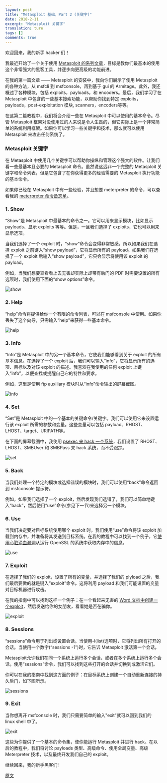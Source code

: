 ```yaml
---
layout: post
title: "Metasploit 基础，Part 2 (关键字)"
date: 2018-2-11
excerpt: "Metasploit 关键字"
translation: ture
tags: []
comments: true
---
```



欢迎回来，我的新手 hacker 们！

我最近开始了一个关于使用 [Metasploit 的系列文章](https://null-byte.wonderhowto.com/how-to/metasploit-basics/)，目标是教你们最基本的使用这个非常强大的黑客工具，并逐步向更高级的功能前进。

在我的第一篇文章 —— Metasploit 的安装中，我向你们展示了使用 Metasploit 的各种方法，从 msfcli 到 msfconsole，再到基于 gui 的 Armitage。此外，我还概述了各种模块，包括 exploits，payloads，和 encoders。最后，我们学习了在 Metasploit 中包含的一些基本搜索功能，以帮助你找到特定 exploits，payloads，post-exploitation 模块, scanners，encoders等等。

在这第二篇教程中，我们将会介绍一些在 Metasploit 中可以使用的基本命令。尽管 Metasploit 框架对没使用过的人来说是令人生畏的，但它实际上是一个非常简单的系统利用框架。如果你可以学习一些关键字和技术，那么就可以使用 Metasploit 来攻击任何系统了。

### Metasploit 关键字

在 Metasploit 中使用几个关键字可以帮助你操纵和管理这个强大的软件。让我们看一些最基本且必要的 Metasploit 命令。虽然说这远非一个完整的 Metasploit 关键字和命令列表，但是它包含了在你获得更多的经验需要的 Metasploit 执行功能的基本命令。

如果你已经在 Metasploit 中有一些经验，并且想要 meterpreter 的命令，可以查看我的 [meterpreter 命令备忘单](https://null-byte.wonderhowto.com/how-to/hack-like-pro-ultimate-command-cheat-sheet-for-metasploits-meterpreter-0149146/)。

### 1. Show

“Show”是 Metasploit 中最基本的命令之一。它可以用来显示模块，比如显示 payloads、显示 exploits 等等。但是，一旦我们选择了 exploits，它也可以用来显示选项。

当我们选择了一个 exploit 时，“show”命令会变得非常敏感，所以如果我们在选择 exploit 之前键入“show payload”，它将显示所有的 payload。如果我们在选择了一个 exploit 后输入“show payload”，它只会显示将使用该 exploit 的 payload。

例如，当我们想要查看看上去无害却实际上却带有后门的 PDF 时需要设置的所有选项时，我们使用下面的“show options”命令。

![show](https://img.wonderhowto.com/img/91/98/63542919810362/0/hack-like-pro-metasploit-for-aspiring-hacker-part-2-keywords.w1456.jpg)

### 2. Help

“help”命令将提供给你一个有限的命令列表，可以在 msfconsole 中使用。如果你丢失了这个向导，只需输入“help”来获得一些基本命令。

![help](https://img.wonderhowto.com/img/16/36/63542919592769/0/hack-like-pro-metasploit-for-aspiring-hacker-part-2-keywords.w1456.jpg)

### 3. Info

“Info”是 Metasploit 中的另一个基本命令，它使我们能够看到关于 exploit 的所有基本信息。在选择了一个 exploit 后，我们可以输入“info”，它将显示所有的选项、目标以及对该 exploit 的描述。我喜欢在我使用的任何 exploit 上键入“info”，以便查找或提醒自己它的特性和要求。

例如，这里是使用 ftp auxiliary 模块时从“info”命令输出的屏幕截图。

![info](https://img.wonderhowto.com/img/93/41/63542919606362/0/hack-like-pro-metasploit-for-aspiring-hacker-part-2-keywords.w1456.jpg)

### 4. Set

“Set”是 Metasploit 中的一个基本的关键命令/关键字。我们可以使用它来设置运行该 exploit 所需的参数和变量。这些变量可以包括 payload、RHOST、LHOST、target、URIPATH等。

在下面的屏幕截图中，我使用 [psexec 来 hack 一个系统](https://null-byte.wonderhowto.com/how-to/hack-like-pro-use-metasploits-psexec-hack-without-leaving-evidence-0149027/)，我们设置了 RHOST、LHOST、SMBUser 和 SMBPass 来 hack 系统，而不受跟踪。

![set](https://img.wonderhowto.com/img/87/82/63542919679081/0/hack-like-pro-metasploit-for-aspiring-hacker-part-2-keywords.w1456.jpg)

### 5. Back

当我们处理一个特定的模块或选择错误的模块时，我们可以使用“back”命令返回到 msfconsole 提示符。

例如，如果我们选择了一个 exploit，然后发现我们选错了，我们可以简单地键入“back”，然后使用“use”命令(参见下一节)来选择另一个模块。

### 6. Use

当我们决定要对目标系统使用哪个 exploit 时，我们使用“use”命令将该 exploit 加载到内存中，并准备将其发送到目标系统。在我的教程中可以找到一个例子，它[使用心脏滴血漏洞](https://null-byte.wonderhowto.com/how-to/hack-like-pro-hacking-heartbleed-vulnerability-0154708/)从运行 OpenSSL 的系统中获取内存中的信息。

![use](https://img.wonderhowto.com/img/29/67/63542919696972/0/hack-like-pro-metasploit-for-aspiring-hacker-part-2-keywords.w1456.jpg)

### 7. Exploit

在选择了我们的 exploit，设置了所有的变量，并选择了我们的 plyload 之后，我们最后要做的就是键入“exploit”命令。这将利用 payload 和我们可能设置的变量对目标机器进行攻击。

在我的指南中可以找到这样一个例子：在一个看起来无害的 [Word 文档中创建一个exploit](https://null-byte.wonderhowto.com/how-to/hack-like-pro-hack-windows-7-see-whether-your-girlfriend-is-cheating-not-0151015/)，然后发送给你的女朋友，看看她是否在骗你。

![exploit](https://img.wonderhowto.com/img/80/03/63542919714784/0/hack-like-pro-metasploit-for-aspiring-hacker-part-2-keywords.w1456.jpg)

### 8. Sessions

“sessions”命令用于列出或设置会话。当使用-l(list)选项时，它将列出所有打开的会话。当使用一个数字(“sessions -1”)时，它告诉 Metasploit 激活第一个会话。

Metasploit允许我们在同一个系统上运行多个会话，或者在多个系统上运行多个会话。使用“sessions”命令，我们可以找到这些打开的会话并切换到或激活它们。

你可以在我的指南中找到这方面的例子：在目标系统上创建一个自动重新连接的持久后门，如下图所示。

![sessions](https://img.wonderhowto.com/img/78/70/63542919732159/0/hack-like-pro-metasploit-for-aspiring-hacker-part-2-keywords.w1456.jpg)

### 9. Exit

当你想离开 msfconsole 时，我们只需要简单的输入"exit"就可以回到我们的 linux shell 中了。

![exit](https://img.wonderhowto.com/img/07/38/63542919746691/0/hack-like-pro-metasploit-for-aspiring-hacker-part-2-keywords.w1456.jpg)

这些为你提供了一个基本的命令集，使你能运行 Metasploit 并进行 hack。在以后的教程中，我们将讨论 payloads 类型、高级命令、使用全局变量、高级 Meterpreter 技术，以及最终开发我们自己的  exploit。

继续回来，我的新手黑客们!

[原文](https://null-byte.wonderhowto.com/how-to/hack-like-pro-metasploit-for-aspiring-hacker-part-2-keywords-0156696/)